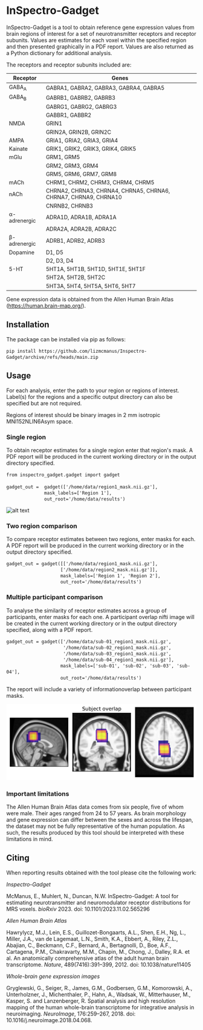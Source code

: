 # InSpectro-Gadget

InSpectro-Gadget is a tool to obtain reference gene expression values from brain regions of interest for a set of neurotransmitter receptors and receptor subunits. Values are estimates for each voxel within the specified region and then presented graphically in a PDF report. Values are also returned as a Python dictionary for additional analysis.

The receptors and receptor subunits included are:

| Receptor           | Genes                                  |
|--------------------|----------------------------------------|
| GABA<sub>A</sub>   | GABRA1, GABRA2, GABRA3, GABRA4, GABRA5 |
| GABA<sub>B</sub>   | GABRB1, GABRB2, GABRB3                 |
|                    | GABRG1, GABRG2, GABRG3                 |
|                    | GABBR1, GABBR2                         |
| NMDA               | GRIN1                                  |
|                    | GRIN2A, GRIN2B, GRIN2C                 |
| AMPA               | GRIA1, GRIA2, GRIA3, GRIA4             |
| Kainate            | GRIK1, GRIK2, GRIK3, GRIK4, GRIK5      |
| mGlu               | GRM1, GRM5                             |
|                    | GRM2, GRM3, GRM4                       |
|                    | GRM5, GRM6, GRM7, GRM8                 |
| mACh               | CHRM1, CHRM2, CHRM3, CHRM4, CHRM5      |
| nACh               | CHRNA2, CHRNA3, CHRNA4, CHRNA5, CHRNA6, CHRNA7, CHRNA9, CHRNA10 |
|                    | CNRNB2, CHRNB3 |
| &alpha;-adrenergic | ADRA1D, ADRA1B, ADRA1A |
|                    | ADRA2A, ADRA2B, ADRA2C |
| &beta;-adrenergic  | ADRB1, ADRB2, ADRB3 |
| Dopamine | D1, D5 |
| | D2, D3, D4 |
| 5-HT | 5HT1A, 5HT1B, 5HT1D, 5HT1E, 5HT1F |
| | 5HT2A, 5HT2B, 5HT2C |
| | 5HT3A, 5HT4, 5HT5A, 5HT6, 5HT7 |

Gene expression data is obtained from the Allen Human Brain Atlas (https://human.brain-map.org/).

## Installation

The package can be installed via pip as follows:

```
pip install https://github.com/lizmcmanus/Inspectro-Gadget/archive/refs/heads/main.zip
```

## Usage
For each analysis, enter the path to your region or regions of interest. Label(s) for the regions and a specific output directory can also be specified but are not required.

Regions of interest should be binary images in 2 mm isotropic MNI152NLIN6Asym space. 

### Single region
To obtain receptor estimates for a single region enter that region's mask. A PDF report will be produced in the current working directory or in the output directory specified.

```
from inspectro_gadget.gadget import gadget

gadget_out =  gadget(['/home/data/region1_mask.nii.gz'],
              mask_labels=['Region 1'],
              out_root='/home/data/results')
```


![alt text](images/image.jpg?raw=true "Title")

### Two region comparison
To compare receptor estimates between two regions, enter masks for each. A PDF report will be produced in the current working directory or in the output directory specified.

```
gadget_out = gadget([['/home/data/region1_mask.nii.gz'],
                    ['/home/data/region2_mask.nii.gz']],
                    mask_labels=['Region 1', 'Region 2'],
                    out_root='/home/data/results')
```

### Multiple participant comparison
To analyse the similarity of receptor estimates across a group of participants, enter masks for each one. A participant overlap nifti image will be created in the current working directory or in the output directory specified, along with a PDF report. 

```
gadget_out = gadget(['/home/data/sub-01_region1_mask.nii.gz',
                     '/home/data/sub-02_region1_mask.nii.gz',
                     '/home/data/sub-03_region1_mask.nii.gz',
                     '/home/data/sub-04_region1_mask.nii.gz'],
                    mask_labels=['sub-01', 'sub-02', 'sub-03', 'sub-04'],
                    out_root='/home/data/results')
```

The report will include a variety of informationoverlap between participant masks.

![Brain slices showing overlap between the participant masks.](images/multi-overlap.png?raw=true "Multiple participant mask overlap image")

### Important limitations
The Allen Human Brain Atlas data comes from six people, five of whom were male. Their ages ranged from 24 to 57 years. As brain morphology and gene expression can differ between the sexes and across the lifespan, the dataset may not be fully representative of the human population. As such, the results produced by this tool should be interpreted with these limitations in mind. 

## Citing
When reporting results obtained with the tool please cite the following work:

_Inspectro-Gadget_

McManus, E., Muhlert, N., Duncan, N.W. InSpectro-Gadget: A tool for estimating neurotransmitter and neuromodulator receptor distributions for MRS voxels. _bioRxiv_ 2023. doi: 10.1101/2023.11.02.565296 

_Allen Human Brain Atlas_

Hawrylycz, M.J., Lein, E.S., Guillozet-Bongaarts, A.L., Shen, E.H., Ng, L., Miller, J.A., van de Lagemaat, L.N., Smith, K.A., Ebbert, A., Riley, Z.L., Abajian, C., Beckmann, C.F., Bernard, A., Bertagnolli, D., Boe, A.F., Cartagena, P.M., Chakravarty, M.M., Chapin, M., Chong, J., Dalley, R.A. et al. An anatomically comprehensive atlas of the adult human brain transcriptome. _Nature_, 489(7416):391–399, 2012. doi: 10.1038/nature11405

_Whole-brain gene expression images_

Gryglewski, G., Seiger, R., James, G.M., Godbersen, G.M., Komorowski, A., Unterholzner, J., Michenthaler, P., Hahn, A., Wadsak, W., Mitterhauser, M., Kasper, S. and Lanzenberger, R. Spatial analysis and high resolution mapping of the human whole-brain transcriptome for integrative analysis in neuroimaging. _NeuroImage_, 176:259–267, 2018. doi: 10.1016/j.neuroimage.2018.04.068.